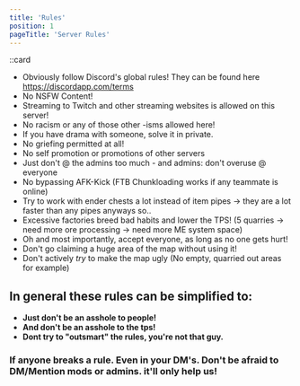 ```yaml
---
title: 'Rules'
position: 1
pageTitle: 'Server Rules'
---
```



::card

- Obviously follow Discord's global rules! They can be found here https://discordapp.com/terms
- No NSFW Content!
- Streaming to Twitch and other streaming websites is allowed on this server!
- No racism or any of those other -isms allowed here!
- If you have drama with someone, solve it in private.
- No griefing permitted at all!
- No self promotion or promotions of other servers
- Just don't @ the admins too much - and admins: don't overuse @ everyone 
- No bypassing AFK-Kick (FTB Chunkloading works if any teammate is online)
- Try to work with ender chests a lot instead of item pipes -> they are a lot faster than any pipes anyways so..
- Excessive factories breed bad habits and lower the TPS!
(5 quarries -> need more ore processing -> need more ME system space)
- Oh and most importantly, accept everyone, as long as no one gets hurt!
-  Don't go claiming a huge area of the map without using it!
- Don't actively _try_ to make the map ugly (No empty, quarried out areas for example)
## In general these rules can be simplified to:
- **Just don't be an asshole to people!**
- **And don't be an asshole to the tps!**
- **Dont try to "outsmart" the rules, you're not that guy.**
### If anyone breaks a rule. Even in your DM's. Don't be afraid to DM/Mention mods or admins. it'll only help us!